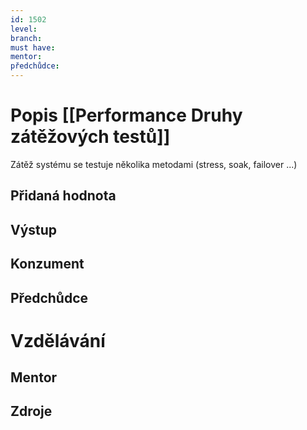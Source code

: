 ```yaml
---
id: 1502
level: 
branch: 
must have: 
mentor: 
předchůdce: 
---
```



# Popis [[Performance Druhy zátěžových testů]]
Zátěž systému se testuje několika metodami (stress, soak, failover ...)

## Přidaná hodnota


## Výstup


## Konzument


## Předchůdce


# Vzdělávání


## Mentor


## Zdroje
